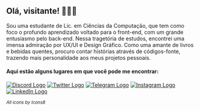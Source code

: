 ## Olá, visitante! 👋👩‍💻

Sou uma estudante de Lic. em Ciências da Computação, que tem como foco o profundo aprendizado voltado para o front-end, com um grande entusiasmo pelo back-end. 
Nessa tragetória de estudos, encontrei uma imensa admiração por UX/UI e Design Gráfico.
Como uma amante de livros e bebidas quentes, procuro contar histórias através de códigos-fonte, trazendo mais personalidade aos meus projetos pessoais.

#### Aqui estão alguns lugares em que você pode me encontrar:

[![Discord Logo](https://img.icons8.com/bubbles/50/000000/discord-logo.png)](https://discord.com/users/516423474097553417)
[![Twitter Logo](https://img.icons8.com/bubbles/50/000000/twitter-circled.png)](https://twitter.com/annemustlive)
[![Telegram Logo](https://i.imgur.com/GmROBUv.png)](https://t.me/unmannerly)
[![Instagram Logo](https://img.icons8.com/bubbles/50/000000/instagram.png)](https://instagram.com/annemustlive)
[![LinkedIn Logo](https://img.icons8.com/bubbles/50/000000/linkedin.png)](https://www.linkedin.com/in/fabiannecosta/)

*<sup>All icons by Icons8</sup>*
